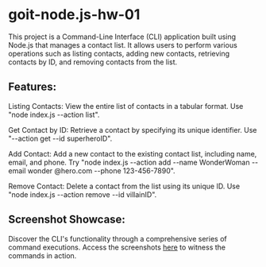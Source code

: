 # goit-node.js-hw-01

This project is a Command-Line Interface (CLI) application built using Node.js that manages a contact list. It allows users to perform various operations such as listing contacts, adding new contacts, retrieving contacts by ID, and removing contacts from the list.

## Features:

Listing Contacts: View the entire list of contacts in a tabular format. Use "node index.js --action list".

Get Contact by ID: Retrieve a contact by specifying its unique identifier. Use "--action get --id superheroID".

Add Contact: Add a new contact to the existing contact list, including name, email, and phone. Try "node index.js --action add --name WonderWoman --email wonder @hero.com --phone 123-456-7890".

Remove Contact: Delete a contact from the list using its unique ID. Use "node index.js --action remove --id villainID".

## Screenshot Showcase:
Discover the CLI's functionality through a comprehensive series of command executions. Access the screenshots [here](https://ibb.co/album/CWMCyN) to witness the commands in action.
